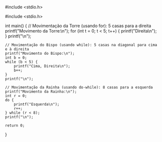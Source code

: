 #include <stdio.h>


#include <stdio.h>

int main() {
    // Movimentação da Torre (usando for): 5 casas para a direita
    printf("Movimento da Torre:\n");
    for (int t = 0; t < 5; t++) {
        printf("Direita\n");
    }
    printf("\n");

    // Movimentação do Bispo (usando while): 5 casas na diagonal para cima e à direita
    printf("Movimento do Bispo:\n");
    int b = 0;
    while (b < 5) {
        printf("Cima, Direita\n");
        b++;
    }
    printf("\n");

    // Movimentação da Rainha (usando do-while): 8 casas para a esquerda
    printf("Movimento da Rainha:\n");
    int r = 0;
    do {
        printf("Esquerda\n");
        r++;
    } while (r < 8);
    printf("\n");
    
    return 0;
}
